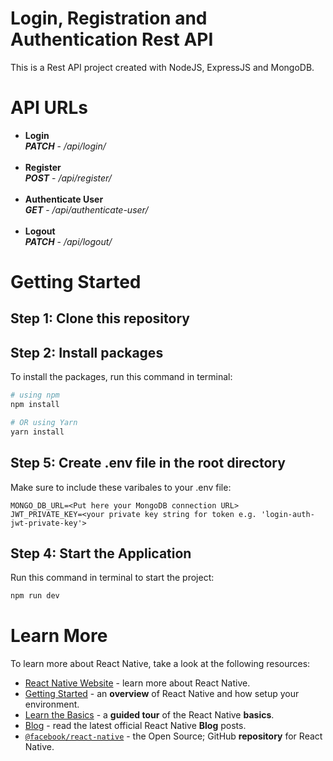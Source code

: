 # Login, Registration and Authentication Rest API

This is a Rest API project created with NodeJS, ExpressJS and MongoDB.

# API URLs
- **Login** <br/>
***PATCH*** - */api/login/*
<br/><br/>
- **Register** <br/>
***POST*** - */api/register/*
<br/><br/>
- **Authenticate User** <br/>
***GET*** - */api/authenticate-user/*
<br/><br/>
- **Logout** <br/>
***PATCH*** - */api/logout/*

# Getting Started

## Step 1: Clone this repository

## Step 2: Install packages

To install the packages, run this command in terminal:

```bash
# using npm
npm install

# OR using Yarn
yarn install
```
## Step 5: Create .env file in the root directory
Make sure to include these varibales to your .env file:
```
MONGO_DB_URL=<Put here your MongoDB connection URL>
JWT_PRIVATE_KEY=<your private key string for token e.g. 'login-auth-jwt-private-key'>
```

## Step 4: Start the Application
Run this command in terminal to start the project:
```bash
npm run dev
```

# Learn More

To learn more about React Native, take a look at the following resources:

- [React Native Website](https://reactnative.dev) - learn more about React Native.
- [Getting Started](https://reactnative.dev/docs/environment-setup) - an **overview** of React Native and how setup your environment.
- [Learn the Basics](https://reactnative.dev/docs/getting-started) - a **guided tour** of the React Native **basics**.
- [Blog](https://reactnative.dev/blog) - read the latest official React Native **Blog** posts.
- [`@facebook/react-native`](https://github.com/facebook/react-native) - the Open Source; GitHub **repository** for React Native.
